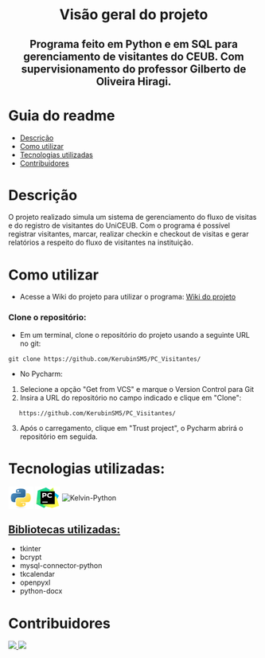 
<h1 align="center">Visão geral do projeto</h2>

<h2><p align="center">
    Programa feito em Python e em SQL para gerenciamento de visitantes do CEUB. Com supervisionamento do professor Gilberto de Oliveira Hiragi.
</p>

# Guia do readme
- [Descrição](#descrição)
- [Como utilizar](#como-utilizar)
- [Tecnologias utilizadas](#tecnologias-utilizadas)
- [Contribuidores](#contribuidores)

# Descrição
O projeto realizado simula um sistema de gerenciamento do fluxo de visitas e do registro de visitantes do UniCEUB. Com o programa é possível registrar visitantes, marcar, realizar checkin e checkout de visitas e gerar relatórios a respeito do fluxo de visitantes na instituição.

# Como utilizar
- Acesse a Wiki do projeto para utilizar o programa: [Wiki do projeto](https://github.com/KerubinSM5/PC_Visitantes/wiki/Introdu%C3%A7%C3%A3o)

### Clone o repositório:

* Em um terminal, clone o repositório do projeto usando a seguinte URL no git:
```
git clone https://github.com/KerubinSM5/PC_Visitantes/
```
* No Pycharm:
1. Selecione a opção "Get from VCS" e marque o Version Control para Git
2. Insira a URL do repositório no campo indicado e clique em "Clone":
```
   https://github.com/KerubinSM5/PC_Visitantes/
```
3. Após o carregamento, clique em "Trust project", o Pycharm abrirá o repositório em seguida.

# Tecnologias utilizadas:

<div style="display: inline_block">
  <img align="center" alt="Kelvin-Python" height="45" width="50" src="https://raw.githubusercontent.com/devicons/devicon/master/icons/python/python-original.svg">
  <img align="center" alt="Kelvin-Python" height="45" width="50" src="https://raw.githubusercontent.com/devicons/devicon/master/icons/pycharm/pycharm-original.svg">
  <img align="center" alt="Kelvin-Python" height="45" width="50" src="https://cdn.jsdelivr.net/gh/devicons/devicon@latest/icons/mysql/mysql-original-wordmark.svg" />
 
## [Bibliotecas utilizadas: ](https://github.com/KerubinSM5/PC_Visitantes/blob/main/pip-install.bat)

* tkinter
* bcrypt
* mysql-connector-python
* tkcalendar
* openpyxl
* python-docx

# Contribuidores

<a href="https://github.com/kerubinsm5/kerubinsm5/graphs/contributors">
  <img src="https://contrib.rocks/image?repo=kerubinsm5/PC_Visitantes" />
</a>
<a href="https://github.com/JoaoAdelson/Progresso-em-Python/graphs/contributors">
  <img src="https://contrib.rocks/image?repo=JoaoAdelson/JoaoAdelson" />
</a>
